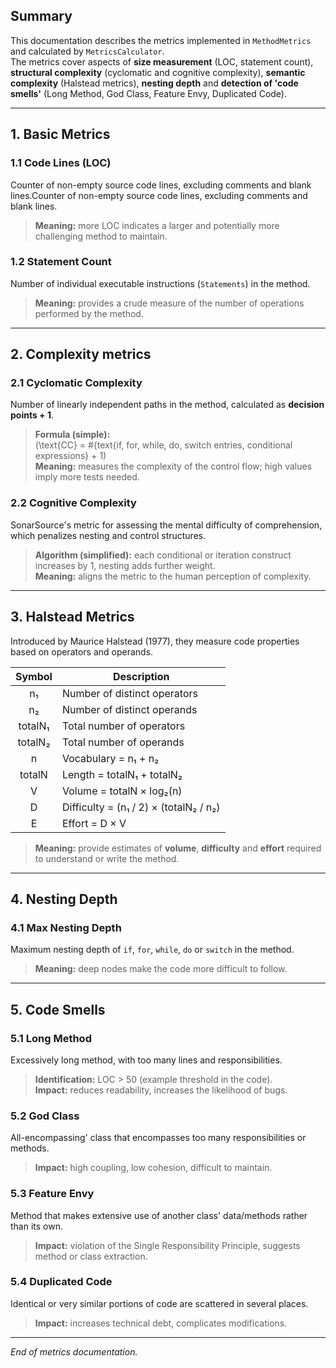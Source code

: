 ## Summary

This documentation describes the metrics implemented in `MethodMetrics` and calculated by `MetricsCalculator`.  
The metrics cover aspects of **size measurement** (LOC, statement count), **structural complexity** (cyclomatic and cognitive complexity), **semantic complexity** (Halstead metrics), **nesting depth** and **detection of 'code smells'** (Long Method, God Class, Feature Envy, Duplicated Code).

---

## 1. Basic Metrics

### 1.1 Code Lines (LOC)
Counter of non-empty source code lines, excluding comments and blank lines.Counter of non-empty source code lines, excluding comments and blank lines.
> **Meaning:** more LOC indicates a larger and potentially more challenging method to maintain.  

### 1.2 Statement Count
Number of individual executable instructions (`Statements`) in the method.
> **Meaning:** provides a crude measure of the number of operations performed by the method.

---

## 2. Complexity metrics

### 2.1 Cyclomatic Complexity
Number of linearly independent paths in the method, calculated as **decision points + 1**.
> **Formula (simple):**  
> \(\text{CC} = \#{text{if, for, while, do, switch entries, conditional expressions} + 1\)  
> **Meaning:** measures the complexity of the control flow; high values imply more tests needed.  

### 2.2 Cognitive Complexity
SonarSource's metric for assessing the mental difficulty of comprehension, which penalizes nesting and control structures.
> **Algorithm (simplified):** each conditional or iteration construct increases by 1, nesting adds further weight.  
> **Meaning:** aligns the metric to the human perception of complexity.  

---

## 3. Halstead Metrics

Introduced by Maurice Halstead (1977), they measure code properties based on operators and operands.

| Symbol  | Description                            |
|:-------:|----------------------------------------|
|   n₁    | Number of distinct operators           |
|   n₂    | Number of distinct operands            |
| totalN₁ | Total number of operators              |
| totalN₂ | Total number of operands               |
|    n    | Vocabulary = n₁ + n₂                   |
| totalN  | Length = totalN₁ + totalN₂             |
|    V    | Volume = totalN × log₂(n)              |
|    D    | Difficulty = (n₁ / 2) × (totalN₂ / n₂) |
|    E    | Effort = D × V                         |

> **Meaning:** provide estimates of **volume**, **difficulty** and **effort** required to understand or write the method.  

---

## 4. Nesting Depth

### 4.1 Max Nesting Depth
Maximum nesting depth of `if`, `for`, `while`, `do` or `switch` in the method.
> **Meaning:** deep nodes make the code more difficult to follow.  

---

## 5. Code Smells

### 5.1 Long Method
Excessively long method, with too many lines and responsibilities.
> **Identification:** LOC > 50 (example threshold in the code).  
> **Impact:** reduces readability, increases the likelihood of bugs.  

### 5.2 God Class
All-encompassing' class that encompasses too many responsibilities or methods.
> **Impact:** high coupling, low cohesion, difficult to maintain.  

### 5.3 Feature Envy
Method that makes extensive use of another class' data/methods rather than its own.
> **Impact:** violation of the Single Responsibility Principle, suggests method or class extraction.  

### 5.4 Duplicated Code
Identical or very similar portions of code are scattered in several places.
> **Impact:** increases technical debt, complicates modifications.  

---

*End of metrics documentation.*
